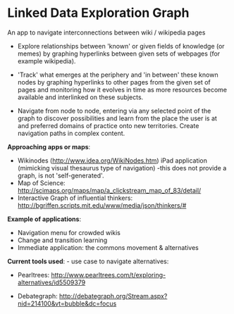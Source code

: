 Linked Data Exploration Graph
=============================

An app to navigate interconnections between wiki / wikipedia pages



* Explore relationships between 'known' or given fields of knowledge (or memes) by graphing hyperlinks between given sets of webpages (for example wikipedia).

* 'Track' what emerges at the periphery and 'in between' these known nodes by graphing hyperlinks to other pages from the given set of pages and monitoring how it evolves in time as more resources become available and interlinked on these subjects. 

* Navigate from node to node, entering via any selected point of the graph to discover possibilities and learn from the place the user is at and preferred domains of practice onto new territories. Create navigation paths in complex content.

**Approaching apps or maps**: 

* Wikinodes (http://www.idea.org/WikiNodes.htm) iPad application (mimicking visual thesaurus type of navigation) -this does not provide a graph, is not 'self-generated'.
* Map of Science: http://scimaps.org/maps/map/a_clickstream_map_of_83/detail/
* Interactive Graph of influential thinkers: http://bgriffen.scripts.mit.edu/www/media/json/thinkers/#

**Example of applications**:

* Navigation menu for crowded wikis
* Change and transition learning
* Immediate application: the commons movement & alternatives

**Current tools used**: - use case to navigate alternatives:

* Pearltrees: http://www.pearltrees.com/t/exploring-alternatives/id5509379

* Debategraph: http://debategraph.org/Stream.aspx?nid=214100&vt=bubble&dc=focus

